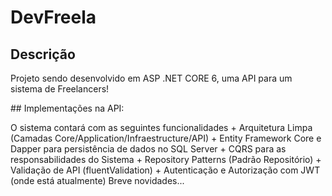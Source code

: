 # DevFreela
## Descrição
<p> Projeto sendo desenvolvido em ASP .NET CORE 6, uma API para um sistema de Freelancers! </p>
## Implementações na API:
<p> O sistema contará com as seguintes funcionalidades 
+ Arquitetura Limpa (Camadas Core/Application/Infraestructure/API)
+ Entity Framework Core e Dapper para persistência de dados no SQL Server
+ CQRS para as responsabilidades do Sistema
+ Repository Patterns (Padrão Repositório)
+ Validação de API (fluentValidation)
+ Autenticação e Autorização com JWT (onde está atualmente)
Breve novidades...
</p>
